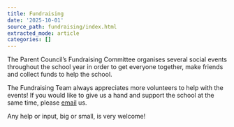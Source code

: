 ```yaml
---
title: Fundraising
date: '2025-10-01'
source_path: fundraising/index.html
extracted_mode: article
categories: []
---
```

The Parent Council’s Fundraising Committee organises several social events throughout the school year in order to get everyone together, make friends and collect funds to help the school.

The Fundraising Team always appreciates more volunteers&nbsp;to help with the events! If you would like to give us a hand and support the school at the same time, please [email](mailto:enquiries@hyndlandprimaryparentcouncil.org)&nbsp;us.

Any help or input, big or small, is very welcome!

&nbsp;

&nbsp;
